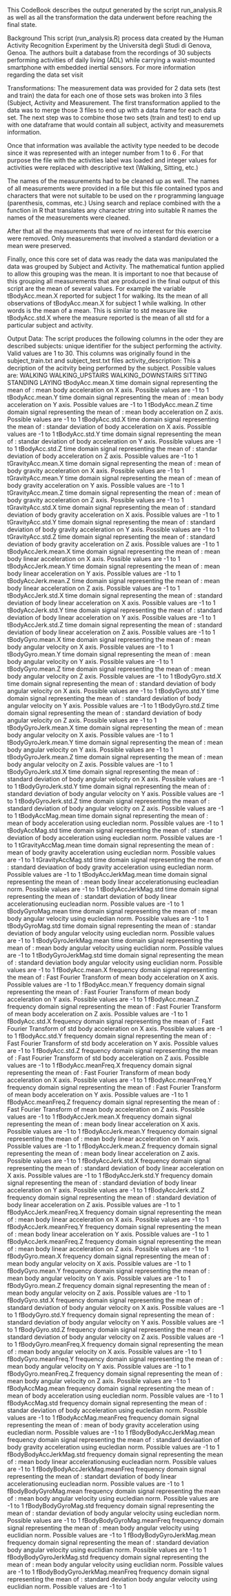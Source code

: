 This CodeBook describes the output generated by the script run_analysis.R as well as all the transformation the data underwent
before reaching the final state.

Background
This script (run_analysis.R)  process data  created by the Human Activity Recognition Experiment by the Università degli Studi di Genova, Genoa. The authors built a database from the recordings of 30 subjects performing activities of daily living (ADL) while carrying a waist-mounted smartphone with embedded inertial sensors. For more information regarding the data set visit 

Transformations:
The measurement data was provided for 2 data sets (test and train) the data for each one of those sets was broken into 3 files (Subject, Activity and Measurement. The first transformation applied to the data was to merge those 3 files to end up with a data frame for each data set. The next step was to combine those two sets (train and test) to end up with one dataframe that would contain all subject, activity and measuremets information.

Once that information was available the activity type needed to be decode since it was represented with an integer number from 1 to 6 . For that purpose the file with the activities label was loaded and integer values for activities were replaced with descriptive text (Walking, Sitting, etc.)

The names of the measurements had to be cleaned up as well. The names of all measurements were provided in a file but this file contained typos and characters that were not suitable to be used on the r programming language (parenthesis, commas, etc.) Using search and replace combined with the a function in R that translates any character string into suitable R names the names of the measurements were cleaned.

After that all the measurements that were of no interest for this exercise were removed. Only measurements that involved a standard deviation or a mean were preserved.

Finally, once this core set of data was ready the data was manipulated the data  was grouped by Subject and Activity. The mathematical funtion applied to allow this grouping was the mean. It is important to noe that because of this grouping all measurements that are produced in the final output of this script are the mean of several values. For example the variable tBodyAcc.mean.X
reported for subject 1 for walking. Its the mean of all observations of tBodyAcc.mean.X for subject 1 while walking. In other words is the mean of a mean. This is similar to std measure like tBodyAcc.std.X where the measure reported is the mean of all std for a particular subject and activity.



Output Data:
The script produces the following columns in the oder they are described 
subjects:	unique identifier for the subject performing the activity. Valid values are 1 to 30. This columns was originally found in the 
          subject_train.txt and subject_test.txt files
activity_description: This a decription of the acitvity being performed by the subject. Possible values are:
          WALKING
          WALKING_UPSTAIRS
          WALKING_DOWNSTAIRS
          SITTING
          STANDING
          LAYING
tBodyAcc.mean.X	time domain signal representing the mean of : mean body acceleration on X axis. Possible values are -1 to 1
tBodyAcc.mean.Y	time domain signal representing the mean of : mean body acceleration on Y axis. Possible values are -1 to 1
tBodyAcc.mean.Z	time domain signal representing the mean of : mean body acceleration on Z axis. Possible values are -1 to 1
tBodyAcc.std.X	time domain signal representing the mean of : standar deviation of body acceleration on X axis. Possible values are -1 to 1
tBodyAcc.std.Y	time domain signal representing the mean of : standar deviation of body acceleration on Y axis. Possible values are -1 to 1
tBodyAcc.std.Z	time domain signal representing the mean of : standar deviation of body acceleration on Z axis. Possible values are -1 to 1
tGravityAcc.mean.X	time domain signal representing the mean of :  mean of body gravity acceleration on X axis. Possible values are -1 to 1
tGravityAcc.mean.Y	time domain signal representing the mean of :  mean of body gravity acceleration on Y axis. Possible values are -1 to 1
tGravityAcc.mean.Z	time domain signal representing the mean of :  mean of body gravity acceleration on Z axis. Possible values are -1 to 1
tGravityAcc.std.X	time domain signal representing the mean of :  standard deviation of body gravity acceleration on X axis. Possible values are -1 to 1
tGravityAcc.std.Y	time domain signal representing the mean of :  standard deviation of body gravity acceleration on Y axis. Possible values are -1 to 1
tGravityAcc.std.Z	time domain signal representing the mean of :  standard deviation of body gravity acceleration on Z axis. Possible values are -1 to 1
tBodyAccJerk.mean.X	time domain signal representing the mean of : mean body linear acceleration on X axis. Possible values are -1 to 1
tBodyAccJerk.mean.Y	time domain signal representing the mean of : mean body linear acceleration on Y axis. Possible values are -1 to 1
tBodyAccJerk.mean.Z	time domain signal representing the mean of : mean body linear acceleration on Z axis. Possible values are -1 to 1
tBodyAccJerk.std.X	time domain signal representing the mean of : standard deviation of body linear acceleration on X axis. Possible values are -1 to 1
tBodyAccJerk.std.Y	time domain signal representing the mean of : standard deviation of body linear acceleration on Y axis. Possible values are -1 to 1
tBodyAccJerk.std.Z	time domain signal representing the mean of : standard deviation of body linear acceleration on Z axis. Possible values are -1 to 1
tBodyGyro.mean.X	time domain signal representing the mean of : mean body angular velocity on X axis. Possible values are -1 to 1
tBodyGyro.mean.Y	time domain signal representing the mean of : mean body angular velocity on Y axis. Possible values are -1 to 1
tBodyGyro.mean.Z	time domain signal representing the mean of : mean body angular velocity on Z axis. Possible values are -1 to 1
tBodyGyro.std.X	time domain signal representing the mean of : standard deviation of body angular velocity on X axis. Possible values are -1 to 1
tBodyGyro.std.Y	time domain signal representing the mean of : standard deviation of body angular velocity on Y axis. Possible values are -1 to 1
tBodyGyro.std.Z	time domain signal representing the mean of : standard deviation of body angular velocity on Z axis. Possible values are -1 to 1
tBodyGyroJerk.mean.X	time domain signal representing the mean of : mean body angular velocity on X axis. Possible values are -1 to 1
tBodyGyroJerk.mean.Y	time domain signal representing the mean of : mean body angular velocity on Y axis. Possible values are -1 to 1
tBodyGyroJerk.mean.Z	time domain signal representing the mean of : mean body angular velocity on Z axis. Possible values are -1 to 1
tBodyGyroJerk.std.X	time domain signal representing the mean of : standard deviation of body angular velocity on X axis. Possible values are -1 to 1
tBodyGyroJerk.std.Y	time domain signal representing the mean of : standard deviation of body angular velocity on Y axis. Possible values are -1 to 1
tBodyGyroJerk.std.Z	time domain signal representing the mean of : standard deviation of body angular velocity on Z axis. Possible values are -1 to 1
tBodyAccMag.mean	time domain signal representing the mean of : mean of body acceleration using eucledian norm. Possible values are -1 to 1
tBodyAccMag.std	time domain signal representing the mean of : standar deviation of body acceleration using eucledian norm. Possible values are -1 to 1
tGravityAccMag.mean	time domain signal representing the mean of :  mean of body gravity acceleration using eucledian norm. Possible values are -1 to 1
tGravityAccMag.std	time domain signal representing the mean of :  standard deviaation of body gravity acceleration using eucledian norm. Possible values are -1 to 1
tBodyAccJerkMag.mean	time domain signal representing the mean of : mean body linear accelerationusing eucleadian norm. Possible values are -1 to 1
tBodyAccJerkMag.std	time domain signal representing the mean of : standart deviation of body linear accelerationusing eucleadian norm. Possible values are -1 to 1
tBodyGyroMag.mean	time domain signal representing the mean of : mean body angular velocity using eucledian norm. Possible values are -1 to 1
tBodyGyroMag.std	time domain signal representing the mean of : standar deviation of body angular velocity using eucledian norm. Possible values are -1 to 1
tBodyGyroJerkMag.mean	time domain signal representing the mean of : mean body angular velocity using euclidian norm. Possible values are -1 to 1
tBodyGyroJerkMag.std	time domain signal representing the mean of : standard deviation body angular velocity using euclidian norm. Possible values are -1 to 1
fBodyAcc.mean.X	frequency domain signal representing the mean of : Fast Fourier Transform of mean body acceleration on X axis. Possible values are -1 to 1
fBodyAcc.mean.Y	frequency domain signal representing the mean of : Fast Fourier Transform of mean body acceleration on Y axis. Possible values are -1 to 1
fBodyAcc.mean.Z	frequency domain signal representing the mean of : Fast Fourier Transform of mean body acceleration on Z axis. Possible values are -1 to 1
fBodyAcc.std.X	frequency domain signal representing the mean of : Fast Fourier Transform of std body acceleration on X axis. Possible values are -1 to 1
fBodyAcc.std.Y	frequency domain signal representing the mean of : Fast Fourier Transform of std body acceleration on Y axis. Possible values are -1 to 1
fBodyAcc.std.Z	frequency domain signal representing the mean of : Fast Fourier Transform of std body acceleration on Z axis. Possible values are -1 to 1
fBodyAcc.meanFreq.X	frequency domain signal representing the mean of : Fast Fourier Transform of mean body acceleration on X axis. Possible values are -1 to 1
fBodyAcc.meanFreq.Y	frequency domain signal representing the mean of : Fast Fourier Transform of mean body acceleration on Y axis. Possible values are -1 to 1
fBodyAcc.meanFreq.Z	frequency domain signal representing the mean of : Fast Fourier Transform of mean body acceleration on Z axis. Possible values are -1 to 1
fBodyAccJerk.mean.X	frequency domain signal representing the mean of : mean body linear acceleration on X axis. Possible values are -1 to 1
fBodyAccJerk.mean.Y	frequency domain signal representing the mean of : mean body linear acceleration on Y axis. Possible values are -1 to 1
fBodyAccJerk.mean.Z	frequency domain signal representing the mean of : mean body linear acceleration on Z axis. Possible values are -1 to 1
fBodyAccJerk.std.X	frequency domain signal representing the mean of : standard deviation of body linear acceleration on X axis. Possible values are -1 to 1
fBodyAccJerk.std.Y	frequency domain signal representing the mean of : standard deviation of body linear acceleration on Y axis. Possible values are -1 to 1
fBodyAccJerk.std.Z	frequency domain signal representing the mean of : standard deviation of body linear acceleration on Z axis. Possible values are -1 to 1
fBodyAccJerk.meanFreq.X	frequency domain signal representing the mean of : mean body linear acceleration on X axis. Possible values are -1 to 1
fBodyAccJerk.meanFreq.Y	frequency domain signal representing the mean of : mean body linear acceleration on Y axis. Possible values are -1 to 1
fBodyAccJerk.meanFreq.Z	frequency domain signal representing the mean of : mean body linear acceleration on Z axis. Possible values are -1 to 1
fBodyGyro.mean.X	frequency domain signal representing the mean of : mean body angular velocity on X axis. Possible values are -1 to 1
fBodyGyro.mean.Y	frequency domain signal representing the mean of : mean body angular velocity on Y axis. Possible values are -1 to 1
fBodyGyro.mean.Z	frequency domain signal representing the mean of : mean body angular velocity on Z axis. Possible values are -1 to 1
fBodyGyro.std.X	frequency domain signal representing the mean of : standard deviation of body angular velocity on X axis. Possible values are -1 to 1
fBodyGyro.std.Y	frequency domain signal representing the mean of : standard deviation of body angular velocity on Y axis. Possible values are -1 to 1
fBodyGyro.std.Z	frequency domain signal representing the mean of : standard deviation of body angular velocity on Z axis. Possible values are -1 to 1
fBodyGyro.meanFreq.X	frequency domain signal representing the mean of : mean body angular velocity on X axis. Possible values are -1 to 1
fBodyGyro.meanFreq.Y	frequency domain signal representing the mean of : mean body angular velocity on Y axis. Possible values are -1 to 1
fBodyGyro.meanFreq.Z	frequency domain signal representing the mean of : mean body angular velocity on Z axis. Possible values are -1 to 1
fBodyAccMag.mean	frequency domain signal representing the mean of : mean of body acceleration using eucledian norm. Possible values are -1 to 1
fBodyAccMag.std	frequency domain signal representing the mean of : standar deviation of body acceleration using eucledian norm. Possible values are -1 to 1
fBodyAccMag.meanFreq	frequency domain signal representing the mean of :  mean of body gravity acceleration using eucledian norm. Possible values are -1 to 1
fBodyBodyAccJerkMag.mean	frequency domain signal representing the mean of :  standard deviaation of body gravity acceleration using eucledian norm. Possible values are -1 to 1
fBodyBodyAccJerkMag.std	frequency domain signal representing the mean of : mean body linear accelerationusing eucleadian norm. Possible values are -1 to 1
fBodyBodyAccJerkMag.meanFreq	frequency domain signal representing the mean of : standart deviation of body linear accelerationusing eucleadian norm. Possible values are -1 to 1
fBodyBodyGyroMag.mean	frequency domain signal representing the mean of : mean body angular velocity using eucledian norm. Possible values are -1 to 1
fBodyBodyGyroMag.std	frequency domain signal representing the mean of : standar deviation of body angular velocity using eucledian norm. Possible values are -1 to 1
fBodyBodyGyroMag.meanFreq	frequency domain signal representing the mean of : mean body angular velocity using euclidian norm. Possible values are -1 to 1
fBodyBodyGyroJerkMag.mean	frequency domain signal representing the mean of : standard deviation body angular velocity using euclidian norm. Possible values are -1 to 1
fBodyBodyGyroJerkMag.std	frequency domain signal representing the mean of : mean body angular velocity using euclidian norm. Possible values are -1 to 1
fBodyBodyGyroJerkMag.meanFreq	frequency domain signal representing the mean of : standard deviation body angular velocity using euclidian norm. Possible values are -1 to 1




